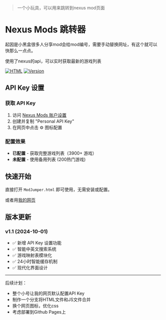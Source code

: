 > 一个小玩具，可以用来跳转到nexus mod页面

# Nexus Mods 跳转器

起因是小黑盒很多人分享mod会给mod编号，需要手动替换网址，有这个就可以快那么一点点。

使用了nexus的api，可以实时获取最新的游戏列表

[![HTML](https://img.shields.io/badge/Built%20with-HTML%2FJS-orange.svg)]()
[![Version](https://img.shields.io/badge/Version-v1.2-green.svg)]()

## API Key 设置

### 获取 API Key
1. 访问 [Nexus Mods 账户设置](https://www.nexusmods.com/users/myaccount?tab=api)
2. 创建并复制 "Personal API Key"
3. 在网页中点击 ⚙️ 图标配置

### 配置效果
- **已配置** - 获取完整游戏列表（3900+ 游戏）
- **未配置** - 使用备用列表 (200热门游戏)

## 快速开始

直接打开 `ModJumper.html` 即可使用，无需安装或配置。

或者用[我的网页](https://loym.dev)

## 版本更新

### v1.1 (2024-10-01)
- ✅ 新增 API Key 设置功能
- ✅ 智能中英文搜索系统
- ✅ 游戏映射表模块化
- ✅ 24小时智能缓存机制
- ✅ 现代化界面设计

---

后续计划：
- 整个小号让我的网页默认配置API Key
- 制作一个分支将HTML文件和JS文件合并
- 换个网页图标，优化css
- 考虑部署到Github Pages上